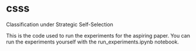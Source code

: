 # csss
Classification under Strategic Self-Selection

This is the code used to run the experiments for the aspiring paper.
You can run the experiments yourself with the run_experiments.ipynb notebook.
